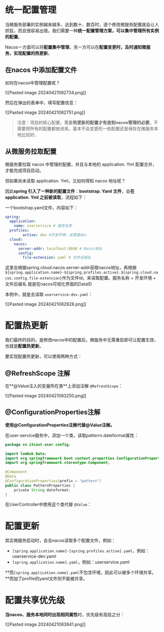 # 统一配置管理

当微服务部署的实例越来越多，达到数十、数百时，逐个修改微服务配置就会让人抓狂，而且很容易出错。我们需要一种**统一配置管理方案，可以集中管理所有实例的配置**。

Nacos一方面可以将**配置集中管理**，另一方可以在**配置变更时，及时通知微服务，实现配置的热更新**。

## 在nacos 中添加配置文件

如何在nacos中管理配置呢？

![[Pasted image 20240421082734.png]]

然后在弹出的表单中，填写配置信息：

![[Pasted image 20240421082751.png]]

> 注意：项目的核心配置，需要**热更新的配置才有放到nacos管理的必要**，不需要把所有的配置都放进来。基本不会变更的一些配置还是保存在微服务本地比较好。


## 从微服务拉取配置

微服务要拉取 nacos 中管理的配置，并且与本地的 application. Yml 配置合并，才能完成项目启动。

但如果尚未读取 application. Yml，又如何得知 nacos 地址呢？

因此**spring 引入了一种新的配置文件**：**bootstrap. Yaml 文件**，会**在 application. Yml 之前被读取**，流程如下：

一个bootstrap.yaml文件，内容如下：
```yaml
spring:  
  application:  
    name: userservice # 服务名称  
  profiles:  
        active: dev #开发环境，这里是dev   
  cloud:  
    nacos:  
      server-addr: localhost:8848 # Nacos地址  
      config:  
        file-extension: yaml # 文件后缀名
```

这里会根据spring.cloud.nacos.server-addr获取nacos地址，再根据`${spring.application.name}-${spring.profiles.active}.${spring.cloud.nacos.config.file-extension}`作为文件id，来读取配置。服务名称 + 开发环境 + 文件后缀名 就是在nacos可视化界面的DataID

本例中，就是去读取 `userservice-dev.yaml`：

![[Pasted image 20240421082928.png]]

# 配置热更新

我们最终的目的，是修改nacos中的配置后，微服务中无需重启即可让配置生效，也就是**配置热更新**。

要实现配置热更新，可以使用两种方式：

## @RefreshScope 注解

在**@Value注入的变量所在类**上添加注解 `@RefreshScope`：

![[Pasted image 20240421083250.png]]

## **@ConfigurationProperties注解**

**使用@ConfigurationProperties注解代替@Value注解。**

在user-service服务中，添加一个类，读取patterrn.dateformat属性：
```java
package cn.itcast.user.config;  
​  
import lombok.Data;  
import org.springframework.boot.context.properties.ConfigurationProperties;  
import org.springframework.stereotype.Component;  
​  
@Component  
@Data  
@ConfigurationProperties(prefix = "pattern")  
public class PatternProperties {  
    private String dateformat;  
}
```

在UserController中使用这个类代替 `@Value`：

# 配置更新

其实微服务启动时，会去nacos读取多个配置文件，例如：
- `[spring.application.name]-[spring.profiles.active].yaml`，例如：userservice-dev.yaml
- `[spring.application.name].yaml`，例如：userservice.yaml

**而`[spring.application.name].yaml`不包含环境，因此可以被多个环境共享。**而加了profile的yaml文件则不能被共享。

# 配置共享优先级

**当nacos、服务本地同时出现相同属性**时，优先级有高低之分：

![[Pasted image 20240421083841.png]]

